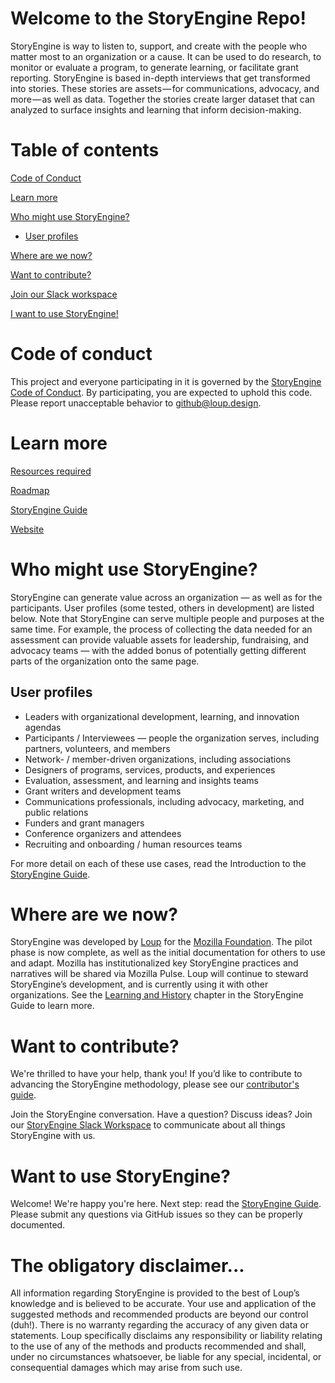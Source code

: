 # Welcome to the StoryEngine Repo!

StoryEngine is way to listen to, support, and create with the people who matter most to an organization or a cause. It can be used to do research, to monitor or evaluate a program, to generate learning, or facilitate grant reporting. StoryEngine is based in-depth interviews that get transformed into stories. These stories are assets — for communications, advocacy, and more — as well as data. Together the stories create larger dataset that can analyzed to surface insights and learning that inform decision-making.

# Table of contents

[Code of Conduct](#code-of-conduct)

[Learn more](#learn-more)

[Who might use StoryEngine?](#who-might-use-storyengine)
- [User profiles](#user-profiles)

[Where are we now?](#where-are-we-now)

[Want to contribute?](#want-to-contribute)

[Join our Slack workspace](#join-our-slack-workspace)

[I want to use StoryEngine!](#i-want-to-use-storyengine)

# Code of conduct
This project and everyone participating in it is governed by the [StoryEngine Code of Conduct](https://github.com/LoupDesign/StoryEngine/blob/master/CODE%20OF%20CONDUCT.md). By participating, you are expected to uphold this code. Please report unacceptable behavior to github@loup.design.

# Learn more

[Resources required](https://github.com/LoupDesign/StoryEngine/blob/master/RESOURCES%20REQUIRED.md)

[Roadmap](https://github.com/LoupDesign/StoryEngine/blob/master/roadmap.md)

[StoryEngine Guide](https://loup.gitbooks.io/storyengine/content/)

[Website](https://storyengine.io)

# Who might use StoryEngine?

StoryEngine can generate value across an organization — as well as for the participants. User profiles \(some tested, others in development\) are listed below. Note that StoryEngine can serve multiple people and purposes at the same time. For example, the process of collecting the data needed for an assessment can provide valuable assets for leadership, fundraising, and advocacy teams — with the added bonus of potentially getting different parts of the organization onto the same page.

## User profiles

* Leaders with organizational development, learning, and innovation agendas
* Participants / Interviewees — people the organization serves, including partners, volunteers, and members
* Network- / member-driven organizations, including associations 
* Designers of programs, services, products, and experiences 
* Evaluation, assessment, and learning and insights teams
* Grant writers and development teams
* Communications professionals, including advocacy, marketing, and public relations 
* Funders and grant managers 
* Conference organizers and attendees 
* Recruiting and onboarding / human resources teams 

For more detail on each of these use cases, read the Introduction to the [StoryEngine Guide](https://loup.gitbooks.io/storyengine/content/).

# Where are we now?

StoryEngine was developed by [Loup](https://loup.design) for the [Mozilla Foundation](https://mozilla.org). The pilot phase is now complete, as well as the initial documentation for others to use and adapt. Mozilla has institutionalized key StoryEngine practices and narratives will be shared via Mozilla Pulse. Loup will continue to steward StoryEngine’s development, and is currently using it with other organizations. See the [Learning and History](https://loup.gitbooks.io/storyengine/content/learning.html) chapter in the StoryEngine Guide to learn more.

# Want to contribute?

We're thrilled to have your help, thank you! If you’d like to contribute to advancing the StoryEngine methodology, please see our [contributor's guide](https://github.com/LoupDesign/StoryEngine/blob/master/CONTRIBUTING.md).

Join the StoryEngine conversation. Have a question? Discuss ideas? Join our [StoryEngine Slack Workspace](https://join.slack.com/t/storyengine/shared_invite/enQtMzYwOTk5NDMxMTM3LTUwM2U1MDUxNGRjNWYwNWU4NGNmMWRjMzM3ZjVlMmVkN2U4ODkzN2VlOTMyZWEzZjhhMzlmYzUwNTk4YjJkNzY) to communicate about all things StoryEngine with us.

# Want to use StoryEngine?

Welcome! We're happy you're here. Next step: read the [StoryEngine Guide](https://loup.gitbooks.io/storyengine/content/). Please submit any questions via GitHub issues so they can be properly documented.

# The obligatory disclaimer...

All information regarding StoryEngine is provided to the best of Loup’s knowledge and is believed to be accurate. Your use and application of the suggested methods and recommended products are beyond our control \(duh!\). There is no warranty regarding the accuracy of any given data or statements. Loup specifically disclaims any responsibility or liability relating to the use of any of the methods and products recommended and shall, under no circumstances whatsoever, be liable for any special, incidental, or consequential damages which may arise from such use.

